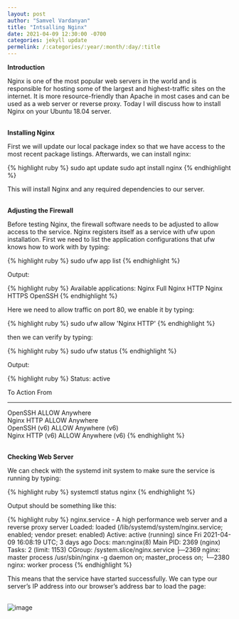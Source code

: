 ```yaml
---
layout: post
author: "Samvel Vardanyan"
title: "Intsalling Nginx"
date: 2021-04-09 12:30:00 -0700
categories: jekyll update
permelink: /:categories/:year/:month/:day/:title
---
```


**Introduction**

Nginx is one of the most popular web servers in the world and is responsible for hosting some of the largest and highest-traffic sites on the internet. It is more resource-friendly than Apache in most cases and can be used as a web server or reverse proxy. Today I will discuss how to install Nginx on your Ubuntu 18.04 server.

\
**Installing Nginx**

First we will update our local package index so that we have access to the most recent package listings. Afterwards, we can install nginx:

{% highlight ruby %}
sudo apt update
sudo apt install nginx
{% endhighlight %}

This will install Nginx and any required dependencies to our server.

\
**Adjusting the Firewall**

Before testing Nginx, the firewall software needs to be adjusted to allow access to the service. Nginx registers itself as a service with ufw upon installation. First we need to list the application configurations that ufw knows how to work with by typing:

{% highlight ruby %}
sudo ufw app list
{% endhighlight %}

Output:

{% highlight ruby %}
Available applications:
  Nginx Full
  Nginx HTTP
  Nginx HTTPS
  OpenSSH
{% endhighlight %}

Here we need to allow traffic on port 80, we enable it by typing:

{% highlight ruby %}
sudo ufw allow 'Nginx HTTP'
{% endhighlight %}

then we can verify by typing:

{% highlight ruby %}
sudo ufw status
{% endhighlight %}

Output:

{% highlight ruby %}
Status: active

To                         Action      From
--                         ------      ----
OpenSSH                    ALLOW       Anywhere                  
Nginx HTTP                 ALLOW       Anywhere                  
OpenSSH (v6)               ALLOW       Anywhere (v6)             
Nginx HTTP (v6)            ALLOW       Anywhere (v6)
{% endhighlight %}


\
**Checking Web Server**

We can check with the systemd init system to make sure the service is running by typing:

{% highlight ruby %}
systemctl status nginx
{% endhighlight %}

Output should be something like this:

{% highlight ruby %}
nginx.service - A high performance web server and a reverse proxy server
   Loaded: loaded (/lib/systemd/system/nginx.service; enabled; vendor preset: enabled)
   Active: active (running) since Fri 2021-04-09 16:08:19 UTC; 3 days ago
     Docs: man:nginx(8)
 Main PID: 2369 (nginx)
    Tasks: 2 (limit: 1153)
   CGroup: /system.slice/nginx.service
           ├─2369 nginx: master process /usr/sbin/nginx -g daemon on; master_process on;
           └─2380 nginx: worker process
{% endhighlight %}

This means that the service have started successfully. We can type our server’s IP address into our browser’s address bar to load the page:

\
![image](/blog/assets/images/nginx.png)